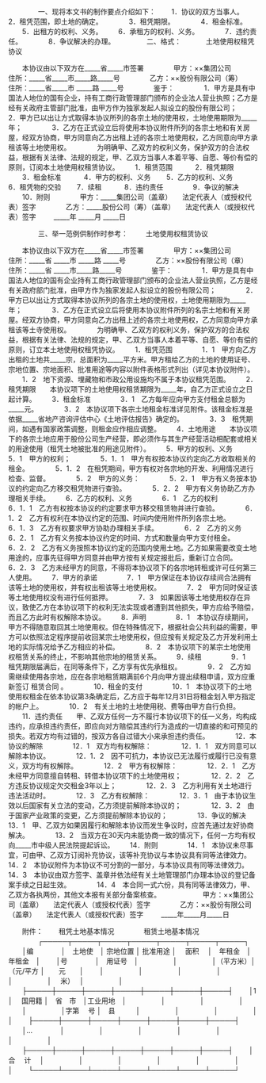 
 


　　
　　一、现将本文书的制作要点介绍如下：
　　1．协议的双方当事人。　　
　　2．租凭范围，即土地的确定。　　
　　3．租凭期限。　　
　　4．租金标准。
　　5．出租方的权利、义务。
　　6．承租方的权利、义务。　　
　　7．违约责任。　　
　　8．争议解决的办理。
　　
　　二、格式：　
　　 
土地使用权租凭协议　　

　　本协议由以下双方在_____省_____市签署　　
　　甲方：××集团公司　　
　　住所：_____省_____市_____路_____号　　
　　乙方：××股份有限公司（筹）　　
　　住所：_____省_____市 _____路 _____号　　
　　鉴于：　　
　　1．甲方是具有中国法人地位的国有企业，持有工商行政管理部门颁布的企业法人营业执照；乙方是经有关政府主管部门批准，由甲方作为独家发起人拟设立的股份有限公司；　　
　　2．甲方已以出让方式取得本协议所列的各宗土地的使用权，土地使用期限为_____年；　　
　　3．乙方在正式设立后将使用本协议附件所列的各宗土地和有关房屋，经双方协商，甲方同意向乙方出租上述的各宗土地使用权，乙方同意向甲方承租该等土地使用权。　　
　　为明确甲、乙双方的权利义务，保护双方的合法权益，根据有关法律、法规的规定，甲、乙双方当事人本着平等、自愿、等价有偿的原则，订阅本土地使用权租赁协议。
　　1．租赁范围　
　　2．租凭期限
　　3．租金标准　
　　4．甲方的权利、义务
　　5．乙方的权利、义务　　
　　6．租凭物的交验
　　7．续租　
　　8．违约责任　　
　　9．争议的解决
　　10．附则　　
　　甲方：_____集团公司（盖章）　　法定代表人（或授权代表）签字　　
　　乙方：_____股份公司（筹）（盖章）　　法定代表人（或授权代表）签字
　　 
_____年 _____月 _____日

　　
　　三、举一范例供制作时参考：
　　 
土地使用权租赁协议　　

　　本协议由以下双方在_____省_____市签署　　
　　甲方：××集团公司　　
　　住所：_____省 _____市 _____路 _____号　　
　　乙方：××股份有限公司（章）　　
　　住所：_____省 _____市_____路_____号　　
　　鉴于：　　
　　1．甲方是具有中国法人地位的国有企业持有工商行政管理部门颁布的企业法人营业执照，乙方是经有关政府部门批准，由甲方作为独家发起人拟设立的股份有限公司；　　
　　2．甲方已以出让方式取得本协议所列的各宗土地的使用权，土地使用期限为_____年；　　
　　3．乙方在正式设立后将使用本协议附件所列的名宗土地和有关房屋。经双方协商，甲方同意向乙方出租上述的各宗土地使用权，乙方同意向甲方承租该等土寺使用权。　　
　　为明确甲、乙双方的权利义务，保护双方的合法权益，根据有关法律、法规的规定，甲、乙双方当事人本着平等、自愿、等价有偿的原则，订立本土地使用权租凭协议。
　　1．租凭范围　　
　　1．1　甲方向乙方出租的土地共_____宗，总面积为_____平方米。甲方租给乙方的土地的使用证号、宗地位置、宗地面积、批准用途等内容以附件表格形式列出（详见本协议附件）。
　　1．2　地下资源、埋藏物和市政公用设施均不属于本协议租凭范围。
　　2．租凭期限　　本协议项下的土地使用权租赁期限为_____年，自乙方正式设立之日起计算。
　　3．租金标准　　
　　3．1　乙方每年应向甲方支付租金总额为_____元。　　
　　3．2　本协议项下各宗土地租金标准详见附件。该租金标准是依据_____省地产咨询评估中心《土地评估报告》确定的。　　
　　3．3　租凭期间，如遇有国家政策调整，则租金应作相应调整。
　　4．土地用途　　本协议项下的各宗土地应用于股份公司生产经营，即必须作与其生产经营活动相配套或相关的用途使用（租凭土地被批准的用途见附件）。
　　5．甲方的权利、义务　　
　　5．1　甲方的权利；　　
　　5．1．1　甲方有权按本协议约定向乙方收取相关的租金。　　
　　5．1．2　在租凭期间，甲方有权对各宗地的开发、利用情况进行检查、监督。　　
　　5．2　甲方的义务：　　
　　5．2．1　甲方有义务按本协议的约定向乙方移交租凭物进行查验。　　
　　5．2．2　甲方有义务协助乙方办理相关手续。
　　6．乙方的权利、义务　　
　　6．1　乙方的权利　　
　　6．1．1　乙方有权按本协议的约定要求甲方移交租赁物并进行查验。　　
　　6．1．2　乙方有权利在本协议约定的范围、时间内使用附件所列各宗土地。　　
　　6．1．3　乙方有权要求甲方协助办理相关手续。　　
　　6．2　乙方的义务　　
　　6．2．1　乙方有义务按本协议约定的时间、方式和数量向甲方支付租金。　　
　　6．2．2　乙方有义务按照本协议约定的范围内使用土地。乙方如果需要改变土地用途的，应事先征得甲方同意并由甲方按有关规定报批后，重新订立合同。　　
　　6．2．3　乙方未经甲方的同意，不得将本协议项下的各宗地转租或许可任何第三人使用。
　　7．甲方的承诺　　
　　7．1　甲方保证在本协议存续间合法拥有该等土地的使用权，并有权出租该等土地使用权。　　
　　7．2　甲方同时保证该等土地使用权没有进行任何抵押。　　
　　7．3　如果因该等土地使用权存在异议，致使乙方在本协议项下的权利无法实现或者遭到其他损失，甲方应给予赔偿，而且乙方此时有权解除本协议。
　　8．声明　　
　　8．1　本协议存续期间，甲方不得随意取回其土地使用权。但在特殊情况下，根据社会公共利益的需要，甲方可以依照法定程序提前收回某宗土地使用权，但应按有关规定及乙方开发利用土地的实际情况给予乙方相应的补偿。　　
　　8．2　本协议项下的某宗土地使用权租赁关系的终止，不影响其他宗地的租赁关系。
　　9．续租　　
　　9．1　租凭期限届满后，在同等条件下，乙方享有优先承租权。　　
　　9．2　乙方如需继续使用各宗地，应在各宗地租赁期满前6个月向甲方提出续租申请，双方应重新签订
租赁合同
。　　
　　10．租金的支付　　
　　10．1　本协议项下的土地使用权租金在依本协议第3条确定后，乙方应于每年12月31日将租金划入甲方指定的帐户上。　　
　　10．2　有关土地的土地使用税、费等由甲方自行负担。
　　11．违约责任　　甲、乙双方任何一方不履行本协议项下的任一义务，均构成违约，应承担违约责任，即应向对方赔偿其违约行为造成的一切直接的和可预见的损失。若双方均有过错的，按双方各自过错大小来承担违约责任。　　
　　12．本协议的解除　　
　　12．1　双方均有权解除：　　
　　12．1．1　双方同意可以解除本协议。　　
　　12．1．2　因不可抗力，本协议已无法履行或履行已没有意义，双方均有权解除。　　
　　12．2　甲方有权解除：　　
　　12．2．1　乙方未经甲方同意擅自转租、转借本协议项下的土地使用权；　　
　　12．2．2　乙方违反协议规定欠交租金3年以上；　　
　　12．2．3　乙方利用有关土地进行违法活动时。　　
　　12．3　乙方有权解除：　　
　　12．3．1　由于本协议生效以后国家有关立法的变动，乙方须提前解除本协议的；　　
　　12．3．2　由于国家产业政策的变更，乙方须提前解除本协议的；　　
　　13．争议的解决　　
　　13．1　甲、乙双方如果因履行和解除本协议而发生争议时，应首先通过友好协商解决。　　
　　13．2　当双方在30天内未能协商一致的情况下，任何一方均有权向_____市中级人民法院提起诉讼。
　　14．附则　　
　　14．1　本协议未尽事宜，可由甲、乙双方订阅补充协议，该等补充协议与本协议具有同等法律效力。　　
　　14．2　本协议附件为本协议不可分割的一部分，与本协议具有同等法律效力。　　
　　14．3　本协议由双方签字、盖章并依法经有关土地管理部门办理本协议的登记备案手续之日起生效。　　
　　14．4　本合同一式六份，具有同等法律效力，甲、乙双方各执两份，其他文本报有关部分备案核查。　　
　　
　　甲方：××集团公司（盖章）　　法定代表人（或授权代表）签字　　
　　乙方：××股份有限公司（盖章）　　法定代表人（或授权代表）签字
　　 
_____年_____月_____日　　

　　附件：
　　租凭土地基本情况　　
　　租赁土地基本情况
　　
　　┌─────┬─────┬─────┬─────┬─────┬─────┬─────┐
　　│编　　　　│　土地使　│ 宗地位置 │ 批准用途 │　 面积　 │　年租金　│　年租金　│
　　│号　　　　│　用证号　│　　　　　│　　　　　│（平方米）│（元/平方 │　　元　　│
　　│　　　　　│　　　　　│　　　　　│　　　　　│　　　　　│　 米）　 │　　　　　│
　　├─────┼─────┼─────┼─────┼─────┼─────┼─────┤
　　│1　　　　 │　 国用籍 │　省　市　│工业用地　│　　　　　│　　　　　│　　　　　│
　　│　　　　　│字第　 号 │　县　　　│　　　　　│　　　　　│　　　　　│　　　　　│
　　├─────┼─────┼─────┼─────┼─────┼─────┼─────┤
　　│…　　　　│　　　　　│　　　　　│　　　　　│　　　　　│　　　　　│　　　　　│
　　├─────┼─────┼─────┼─────┼─────┼─────┼─────┤
　　│合　 计　 │　　　　　│　　　　　│　　　　　│　　　　　│　　　　　│　　　　　│
　　└─────┴─────┴─────┴─────┴─────┴─────┴─────┘
　　

 


 

 
 
 
 
 
  


  
 

  


  


  
 
 
 
 


